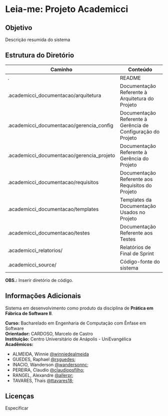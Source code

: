 # Leia-me: Projeto Academicci
## Objetivo
Descrição resumida do sistema

## Estrutura do Diretório 
|Caminho| Conteúdo
|-|-|
|.|README|
|.academicci_documentacao/arquitetura|Documentação Referente à Arquitetura do Projeto|
|.academicci_documentacao/gerencia_config|Documentação Referente à Gerência de Configuração do Projeto|
|.academicci_documentacao/gerencia_projeto|Documentação Referente à Gerência do Projeto|
|.academicci_documentacao/requisitos|Documentação Referente aos Requisitos do Projeto|
|.academicci_documentacao/templates|Templates da Documentação Usados no Projeto|
|.academicci_documentacao/testes|Documentação Referente aos Testes|
|.academicci_relatorios/|Relatórios de Final de Sprint|
|.academicci_source/|Código-fonte do sistema|
**OBS.:** Inserir diretório de código.

## Informações Adicionais 
Sistema em desenvolvimento como produto da disciplina de **Prática em Fábrica de Software II**.


**Curso:** Bacharelado em Engenharia de Computação com Ênfase em Software  
**Orientador:** CARDOSO, Marcelo de Castro  
**Instituição:** Centro Universitário de Anápolis - UniEvangélica  
**Acadêmicos:**
* ALMEIDA, Winnie [@winniedealmeida](https://github.com/WinniedeAlmeida)
* GUEDES, Raphael [@rsguedes](https://github.com/rsguedes);
* INACIO, Wanderson [@wandersonnc](https://github.com/wandersonnc);
* PEREIRA, Claudio [@claudiopsfilho](https://github.com/claudiopsfilho);
* RANGEL, Alexandre [@allerpr](https://github.com/allerpr);
* TAVARES, Thaís [@ttavares18](https://github.com/ttavares18);

## Licenças 
Especificar
